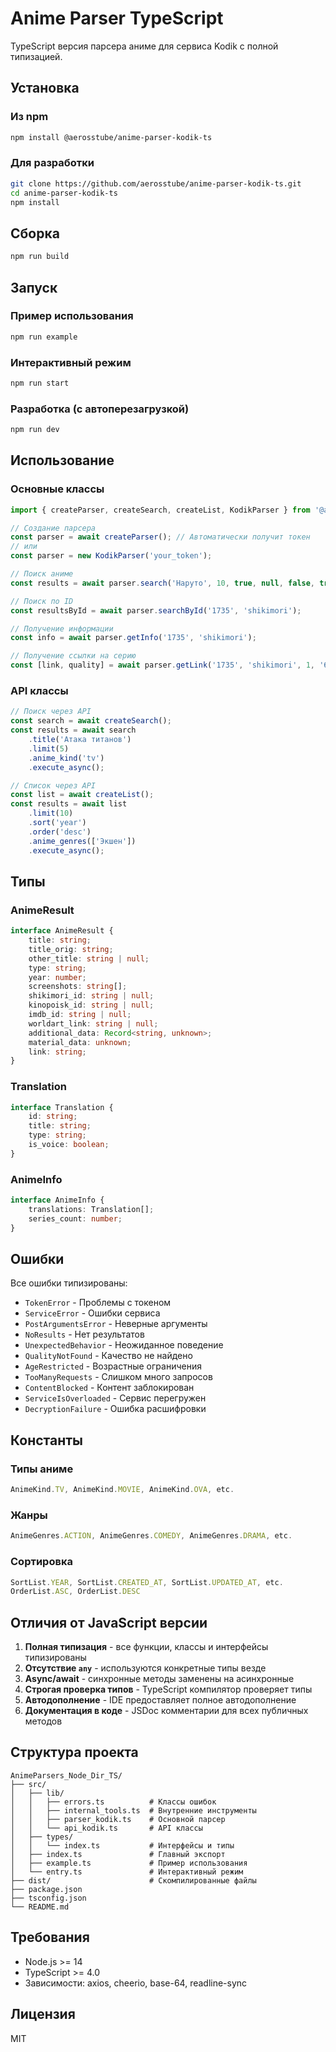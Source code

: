 # Anime Parser TypeScript

TypeScript версия парсера аниме для сервиса Kodik с полной типизацией.

## Установка

### Из npm
```bash
npm install @aerosstube/anime-parser-kodik-ts
```

### Для разработки
```bash
git clone https://github.com/aerosstube/anime-parser-kodik-ts.git
cd anime-parser-kodik-ts
npm install
```

## Сборка

```bash
npm run build
```

## Запуск

### Пример использования
```bash
npm run example
```

### Интерактивный режим
```bash
npm run start
```

### Разработка (с автоперезагрузкой)
```bash
npm run dev
```

## Использование

### Основные классы

```typescript
import { createParser, createSearch, createList, KodikParser } from '@aerosstube/anime-parser-kodik-ts';

// Создание парсера
const parser = await createParser(); // Автоматически получит токен
// или
const parser = new KodikParser('your_token');

// Поиск аниме
const results = await parser.search('Наруто', 10, true, null, false, true);

// Поиск по ID
const resultsById = await parser.searchById('1735', 'shikimori');

// Получение информации
const info = await parser.getInfo('1735', 'shikimori');

// Получение ссылки на серию
const [link, quality] = await parser.getLink('1735', 'shikimori', 1, '609');
```

### API классы

```typescript
// Поиск через API
const search = await createSearch();
const results = await search
    .title('Атака титанов')
    .limit(5)
    .anime_kind('tv')
    .execute_async();

// Список через API
const list = await createList();
const results = await list
    .limit(10)
    .sort('year')
    .order('desc')
    .anime_genres(['Экшен'])
    .execute_async();
```

## Типы

### AnimeResult
```typescript
interface AnimeResult {
    title: string;
    title_orig: string;
    other_title: string | null;
    type: string;
    year: number;
    screenshots: string[];
    shikimori_id: string | null;
    kinopoisk_id: string | null;
    imdb_id: string | null;
    worldart_link: string | null;
    additional_data: Record<string, unknown>;
    material_data: unknown;
    link: string;
}
```

### Translation
```typescript
interface Translation {
    id: string;
    title: string;
    type: string;
    is_voice: boolean;
}
```

### AnimeInfo
```typescript
interface AnimeInfo {
    translations: Translation[];
    series_count: number;
}
```

## Ошибки

Все ошибки типизированы:

- `TokenError` - Проблемы с токеном
- `ServiceError` - Ошибки сервиса
- `PostArgumentsError` - Неверные аргументы
- `NoResults` - Нет результатов
- `UnexpectedBehavior` - Неожиданное поведение
- `QualityNotFound` - Качество не найдено
- `AgeRestricted` - Возрастные ограничения
- `TooManyRequests` - Слишком много запросов
- `ContentBlocked` - Контент заблокирован
- `ServiceIsOverloaded` - Сервис перегружен
- `DecryptionFailure` - Ошибка расшифровки

## Константы

### Типы аниме
```typescript
AnimeKind.TV, AnimeKind.MOVIE, AnimeKind.OVA, etc.
```

### Жанры
```typescript
AnimeGenres.ACTION, AnimeGenres.COMEDY, AnimeGenres.DRAMA, etc.
```

### Сортировка
```typescript
SortList.YEAR, SortList.CREATED_AT, SortList.UPDATED_AT, etc.
OrderList.ASC, OrderList.DESC
```

## Отличия от JavaScript версии

1. **Полная типизация** - все функции, классы и интерфейсы типизированы
2. **Отсутствие `any`** - используются конкретные типы везде
3. **Async/await** - синхронные методы заменены на асинхронные
4. **Строгая проверка типов** - TypeScript компилятор проверяет типы
5. **Автодополнение** - IDE предоставляет полное автодополнение
6. **Документация в коде** - JSDoc комментарии для всех публичных методов

## Структура проекта

```
AnimeParsers_Node_Dir_TS/
├── src/
│   ├── lib/
│   │   ├── errors.ts          # Классы ошибок
│   │   ├── internal_tools.ts  # Внутренние инструменты
│   │   ├── parser_kodik.ts    # Основной парсер
│   │   └── api_kodik.ts       # API классы
│   ├── types/
│   │   └── index.ts           # Интерфейсы и типы
│   ├── index.ts               # Главный экспорт
│   ├── example.ts             # Пример использования
│   └── entry.ts               # Интерактивный режим
├── dist/                      # Скомпилированные файлы
├── package.json
├── tsconfig.json
└── README.md
```

## Требования

- Node.js >= 14
- TypeScript >= 4.0
- Зависимости: axios, cheerio, base-64, readline-sync

## Лицензия

MIT 